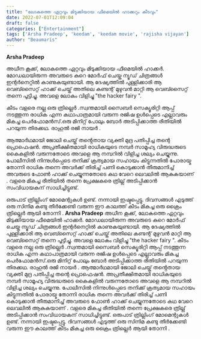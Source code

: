 ```yaml
---
title: "ലോകത്തെ ഏറ്റവും മിടുക്കിയായ ഫീമെയിൽ ഹാക്കറും കീടവും"
date: 2022-07-01T12:09:04
draft: false
categories: ["Entertainment"]
tags: ['Arsha Pradeep', 'keedam', 'keedam movie', 'rajisha vijayan']
author: "Beaumaris"
---
```


<strong>Arsha Pradeep</strong>

അധീന കൂക്ക്, ലോകത്തെ ഏറ്റവും മിടുക്കിയായ ഫീമെയിൽ ഹാക്കർ. മോഡലായിരുന്ന അവരുടെ കുറെ മോർഫ് ചെയ്ത ന്യൂഡ് ചിത്രങ്ങൾ ഇന്റർനെറ്റിൽ കാണുകയുണ്ടായി. ആ ദേഷ്യത്തിൽ പുള്ളിക്കാരി ആ വെബ്സൈറ്റ് ഹാക്ക് ചെയ്ത് അതിലെ കണ്ടന്റ് മുഴുവൻ മാറ്റി ആ വെബ്സൈറ്റ് തന്നെ പൂട്ടിച്ചു. അവളെ ലോകം വിളിച്ചു "the hacker fairy ".

കീടം വളരെ നല്ല ഒരു ത്രില്ലെർ .സ്വന്തമായി സൈബർ സെക്യൂരിറ്റി ആപ്പ് നടത്തുന്ന രാധിക എന്ന കഥാപാത്രമായി വരുന്ന രജിഷ ഉൾപ്പെടെ എല്ലാവരും മികച്ച പെർഫോമൻസ്.ഒരു മിനിറ്റ് പോലും ബോർ അടിപ്പിക്കാത്ത രീതിയിൽ പറയുന്ന തിരക്കഥ. രാഹുൽ രജി നായർ .

ആത്മാർഥമായി ജോലി ചെയ്ത് തൻ്റെതായ വ്യക്തി മുദ്ര പതിപ്പിച്ച തന്റെ പ്രൊഫെഷൻ. അപ്രതീക്ഷിതമായി രാധികയുടെ നമ്പർ സാമൂഹ്യ വിരുദ്ധരുടെ കൈകളിൽ വരുന്നതോടെ അവളെ ആ നമ്പറിൽ വിളിച്ച ശല്യം ചെയ്യുന്നു. പോലീസിൽ നിന്നുൾപ്പെടെ തനിക്ക് ക്രത്യമായ സഹായം കിട്ടുന്നതിൽ പോരായ്മ തോന്നി രാധിക തന്നെ അവർക്ക് തിരിച്ച് പണി കൊടുക്കാൻ തീരുമാനിച്ച് അവരുടെ ഫോൺ ഹാക്ക് ചെയ്യുന്നതോടെ കഥ വേറെ ലെവലിൽ ആകുകയാണ് . വളരെ മികച്ച രീതിയിൽ തന്നെ പ്രേക്ഷകരെ ത്രില്ല് അടിപ്പിക്കാൻ സംവിധായകന് സാധിച്ചിട്ടുണ്ട്.

ഒരുപാട് ത്രില്ലിംഗ് മോമെന്റുകൾ ഉണ്ട്. നന്നായി ഇഷ്ടപ്പെട്ടു. ദിവസങ്ങൾ എടുത്ത് ഒരു സിനിമ കണ്ടു തീർക്കേണ്ടി വരുന്ന ഈ കാലത്ത് കീടം മികച്ച ഒരു ക്രൈം ത്രില്ലെർ ആയി തോന്നി .
**Arsha Pradeep** അധീന കൂക്ക്, ലോകത്തെ ഏറ്റവും മിടുക്കിയായ ഫീമെയിൽ ഹാക്കർ. മോഡലായിരുന്ന അവരുടെ കുറെ മോർഫ് ചെയ്ത ന്യൂഡ് ചിത്രങ്ങൾ ഇന്റർനെറ്റിൽ കാണുകയുണ്ടായി. ആ ദേഷ്യത്തിൽ പുള്ളിക്കാരി ആ വെബ്സൈറ്റ് ഹാക്ക് ചെയ്ത് അതിലെ കണ്ടന്റ് മുഴുവൻ മാറ്റി ആ വെബ്സൈറ്റ് തന്നെ പൂട്ടിച്ചു. അവളെ ലോകം വിളിച്ചു "the hacker fairy ". കീടം വളരെ നല്ല ഒരു ത്രില്ലെർ .സ്വന്തമായി സൈബർ സെക്യൂരിറ്റി ആപ്പ് നടത്തുന്ന രാധിക എന്ന കഥാപാത്രമായി വരുന്ന രജിഷ ഉൾപ്പെടെ എല്ലാവരും മികച്ച പെർഫോമൻസ്.ഒരു മിനിറ്റ് പോലും ബോർ അടിപ്പിക്കാത്ത രീതിയിൽ പറയുന്ന തിരക്കഥ. രാഹുൽ രജി നായർ . ആത്മാർഥമായി ജോലി ചെയ്ത് തൻ്റെതായ വ്യക്തി മുദ്ര പതിപ്പിച്ച തന്റെ പ്രൊഫെഷൻ. അപ്രതീക്ഷിതമായി രാധികയുടെ നമ്പർ സാമൂഹ്യ വിരുദ്ധരുടെ കൈകളിൽ വരുന്നതോടെ അവളെ ആ നമ്പറിൽ വിളിച്ച ശല്യം ചെയ്യുന്നു. പോലീസിൽ നിന്നുൾപ്പെടെ തനിക്ക് ക്രത്യമായ സഹായം കിട്ടുന്നതിൽ പോരായ്മ തോന്നി രാധിക തന്നെ അവർക്ക് തിരിച്ച് പണി കൊടുക്കാൻ തീരുമാനിച്ച് അവരുടെ ഫോൺ ഹാക്ക് ചെയ്യുന്നതോടെ കഥ വേറെ ലെവലിൽ ആകുകയാണ് . വളരെ മികച്ച രീതിയിൽ തന്നെ പ്രേക്ഷകരെ ത്രില്ല് അടിപ്പിക്കാൻ സംവിധായകന് സാധിച്ചിട്ടുണ്ട്. ഒരുപാട് ത്രില്ലിംഗ് മോമെന്റുകൾ ഉണ്ട്. നന്നായി ഇഷ്ടപ്പെട്ടു. ദിവസങ്ങൾ എടുത്ത് ഒരു സിനിമ കണ്ടു തീർക്കേണ്ടി വരുന്ന ഈ കാലത്ത് കീടം മികച്ച ഒരു ക്രൈം ത്രില്ലെർ ആയി തോന്നി .

